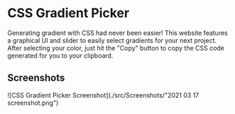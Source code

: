 # CSS Gradient Picker

Generating gradient with CSS had never been easier! This website features a graphical UI and slider to easily select gradients for your next project. After selecting your color, just hit the "Copy" button to copy the CSS code generated for you to your clipboard.

## Screenshots

![CSS Gradient Picker Screenshot](./src/Screenshots/"2021 03 17 screenshot.png")
